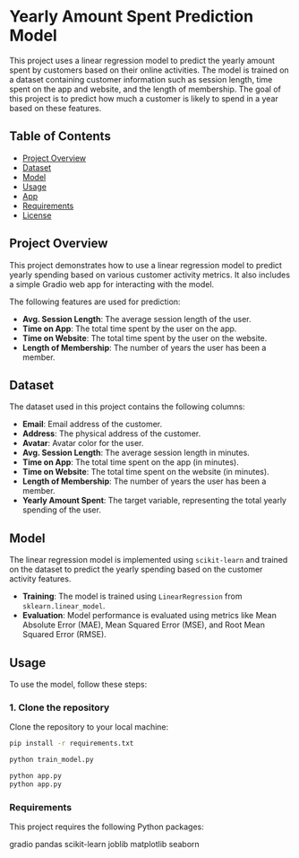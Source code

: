 # Yearly Amount Spent Prediction Model

This project uses a linear regression model to predict the yearly amount spent by customers based on their online activities. The model is trained on a dataset containing customer information such as session length, time spent on the app and website, and the length of membership. The goal of this project is to predict how much a customer is likely to spend in a year based on these features.

## Table of Contents
- [Project Overview](#project-overview)
- [Dataset](#dataset)
- [Model](#model)
- [Usage](#usage)
- [App](#app)
- [Requirements](#requirements)
- [License](#license)

## Project Overview

This project demonstrates how to use a linear regression model to predict yearly spending based on various customer activity metrics. It also includes a simple Gradio web app for interacting with the model.

The following features are used for prediction:
- **Avg. Session Length**: The average session length of the user.
- **Time on App**: The total time spent by the user on the app.
- **Time on Website**: The total time spent by the user on the website.
- **Length of Membership**: The number of years the user has been a member.

## Dataset

The dataset used in this project contains the following columns:
- **Email**: Email address of the customer.
- **Address**: The physical address of the customer.
- **Avatar**: Avatar color for the user.
- **Avg. Session Length**: The average session length in minutes.
- **Time on App**: The total time spent on the app (in minutes).
- **Time on Website**: The total time spent on the website (in minutes).
- **Length of Membership**: The number of years the user has been a member.
- **Yearly Amount Spent**: The target variable, representing the total yearly spending of the user.

## Model

The linear regression model is implemented using `scikit-learn` and trained on the dataset to predict the yearly spending based on the customer activity features.

- **Training**: The model is trained using `LinearRegression` from `sklearn.linear_model`.
- **Evaluation**: Model performance is evaluated using metrics like Mean Absolute Error (MAE), Mean Squared Error (MSE), and Root Mean Squared Error (RMSE).

## Usage

To use the model, follow these steps:

### 1. Clone the repository

Clone the repository to your local machine:

```bash
pip install -r requirements.txt

python train_model.py

python app.py
python app.py


```
### Requirements
This project requires the following Python packages:

gradio
pandas
scikit-learn
joblib
matplotlib
seaborn




